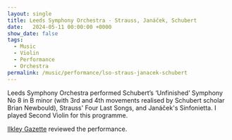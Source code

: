 ```yaml
---
layout: single
title: Leeds Symphony Orchestra - Strauss, Janáček, Schubert
date:   2024-05-11 00:00:00 +0000
show_date: false
tags: 
  - Music
  - Violin
  - Performance
  - Orchestra
permalink: /music/performance/lso-straus-janacek-schubert
---
```


Leeds Symphony Orchestra performed Schubert’s ‘Unfinished’ Symphony No 8 in B minor (with 3rd and 4th movements realised by Schubert scholar Brian Newbould), Strauss' Four Last Songs, and Janáček's Sinfonietta. I played Second Violin for this programme.

[Ilkley Gazette][Ilkley Gazette] reviewed the performance.

[Ilkley Gazette]: https://www.ilkleygazette.co.uk/news/24322902.review-leeds-symphony-orchestra-st-georges-church-leeds/